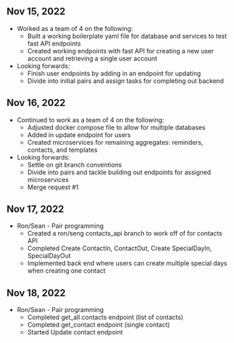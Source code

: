 ## Nov 15, 2022

- Worked as a team of 4 on the following:
    - Built a working boilerplate yaml file for database and services to test fast API endpoints
    - Created working endpoints with fast API for creating a new user account and retrieving a single user account
- Looking forwards:
    - Finish user endpoints by adding in an endpoint for updating
    - Divide into initial pairs and assign tasks for completing out backend


## Nov 16, 2022

- Continued to work as a team of 4 on the following:
    - Adjusted docker compose file to allow for multiple databases
    - Added in update endpoint for users
    - Created microservices for remaining aggregates: reminders, contacts, and templates
- Looking forwards:
    - Settle on git branch conventions
    - Divide into pairs and tackle building out endpoints for assigned microservices
    - Merge request #1


## Nov 17, 2022

- Ron/Sean - Pair programming
  - Created a ron/seng contacts_api branch to work off of for contacts API
  - Completed Create ContactIn, ContactOut, Create SpecialDayIn, SpecialDayOut
  - Implemented back end where users can create multiple special days when creating one contact

## Nov 18, 2022

- Ron/Sean - Pair programming
  - Completed get_all contacts endpoint (list of contacts)
  - Completed get_contact endpoint (single contact)
  - Started Update contact endpoint
